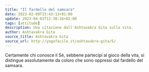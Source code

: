 ```yaml
---
title: "Il fardello del samsara"
date: 2023-02-09T15:43:13+01:00
update: 2023-04-01T12:38:16+02:00
tags: [attitude]
description: Una citazione dall'Ashtavakra Gita sulla vita.
author: Ashtavakra Gita
source_title: Ashtavakra Gita
source_url: http://yogafacile.it/ashtavakra-gita/5/
---
```


Certamente chi conosce il Sé, sebbene partecipi al gioco della vita, si distingue assolutamente da coloro che sono oppressi dal fardello del samsara.
